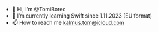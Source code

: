 - 👋 Hi, I’m @TomiBorec
- 🌱 I’m currently learning Swift since 1.11.2023 (EU format)
- 📫 How to reach me kalmus.tom@icloud.com
